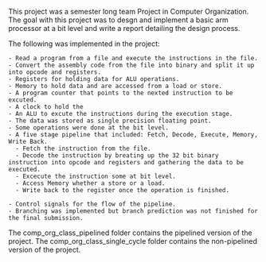 This project was a semester long team Project in Computer Organization.
The goal with this project was to desgn and implement a basic arm processor at a bit level and write a report detailing the design process.

The following was implemented in the project:

    - Read a program from a file and execute the instructions in the file.
    - Convert the assembly code from the file into binary and split it up into opcode and registers.
    - Registers for holding data for ALU operations.
    - Memory to hold data and are accessed from a load or store.
    - A program counter that points to the nexted instruction to be excuted.
    - A clock to hold the 
    - An ALU to excute the instructions during the execution stage.
    - The data was stored as single precision floating point.
    - Some operations were done at the bit level.
    - A five stage pipeline that included: Fetch, Decode, Execute, Memory, Write Back.
      - Fetch the instruction from the file.
      - Decode the instruction by breating up the 32 bit binary instruction into opcode and registers and gathering the data to be executed.
      - Excecute the instruction some at bit level.
      - Access Memory whether a store or a load.
      - Write back to the register once the operation is finished.
      
    - Control signals for the flow of the pipeline.
    - Branching was implemented but branch prediction was not finished for the final submission.
    
The comp_org_class_pipelined folder contains the pipelined version of the project.
The comp_org_class_single_cycle folder contains the non-pipelined version of the project.

     
